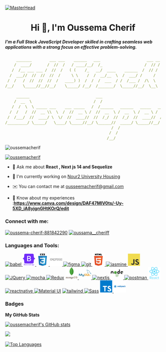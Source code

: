 [![MasterHead](https://t4.ftcdn.net/jpg/02/78/37/47/360_F_278374738_ypRn0utOVnebuhmpSrDiwkzFsdqEm0aa.jpg)](https://oussemacherif.io)
<h1 align="center">Hi 👋, I'm Oussema Cherif</h1>

<h5 >
I'm a Full Stack JavaScript Developer skilled in crafting seamless web applications with a strong focus on effective problem-solving.
</h5>

```yaml
     _______        ___ ___    ______   ___                     ___ __
    /  ____/       /  //  /   / ____/__/  /_                   /  // /
   /  /__ ___ ___ /  //  /   ( (    /_   __/  ____    ______  /  // /
  /  ___//  //  //  //  /     \ \    /  /  __/__  \  /  ___/ /     /
 /  /   /  //  //  //  /   ____) )  /  /  /  ___  / /  /___ /  /\  \
/__/    \_____//__//__/    \_____/ /__/  /_______/  \_____//__/  \__\

     ______                              ___
    /  __  \                            /  /
   /  /  \  \ _____ ___    ___ _____   /  /______   ______   _____   ______
  /  /   /  //  __ \\  \  /  //  __ \ /  //  __  \ /  __  \ /  __ \ /  ___/
 /  /___/  //  ____/ \  \/  //  ____//  //  /_/  //  /_/  //  ____//  /
/_________/ \_____/   \____/ \_____//__/ \______//  _____/ \_____//__/
                                                /  /
                                               /  /
                                              /__/

```

<p align="left"> <img src="https://komarev.com/ghpvc/?username=oussemacherif&label=Profile%20views&color=0e75b6&style=flat" alt="oussemacherif" /> </p>

<p align="left"> <a href="https://github.com/ryo-ma/github-profile-trophy"><img src="https://github-profile-trophy.vercel.app/?username=oussemacherif" alt="oussemacherif" /></a> </p>

- 💬 Ask me about **React , Next js 14 and Sequelize**
- 🚀  I'm currently working on [Nour2 University Housing](https://github.com/NOUR-2-University-housing/Nour2)
- ✉️  You can contact me at [ousseemacherif@gmail.com](mailto:ousseemacherif@gmail.com)

- 📄 Know about my experiences :**https://www.canva.com/design/DAF47MlV0ts/-Uy-5XD_iA8yjgnGHtKOrQ/edit**

<h3 align="left">Connect with me:</h3>
<p align="left">
<a href="https://linkedin.com/in/oussema-cherif-881842290" target="blank"><img align="center" src="https://raw.githubusercontent.com/rahuldkjain/github-profile-readme-generator/master/src/images/icons/Social/linked-in-alt.svg" alt="oussema-cherif-881842290" height="30" width="40" /></a>
<a href="https://instagram.com/oussama__cheriff" target="blank"><img align="center" src="https://raw.githubusercontent.com/rahuldkjain/github-profile-readme-generator/master/src/images/icons/Social/instagram.svg" alt="oussama__cheriff" height="30" width="40" /></a>
</p>

<h3 align="left">Languages and Tools:</h3>
<p align="left"> <a href="https://babeljs.io/" target="_blank" rel="noreferrer"> <img src="https://www.vectorlogo.zone/logos/babeljs/babeljs-icon.svg" alt="babel" width="40" height="40"/> </a> <a href="https://getbootstrap.com" target="_blank" rel="noreferrer"> <img src="https://raw.githubusercontent.com/devicons/devicon/master/icons/bootstrap/bootstrap-plain-wordmark.svg" alt="bootstrap" width="40" height="40"/> </a> <a href="https://www.w3schools.com/css/" target="_blank" rel="noreferrer"> <img src="https://raw.githubusercontent.com/devicons/devicon/master/icons/css3/css3-original-wordmark.svg" alt="css3" width="40" height="40"/> </a> <a href="https://expressjs.com" target="_blank" rel="noreferrer"> <img src="https://raw.githubusercontent.com/devicons/devicon/master/icons/express/express-original-wordmark.svg" alt="express" width="40" height="40"/> </a> <a href="https://www.figma.com/" target="_blank" rel="noreferrer"> <img src="https://www.vectorlogo.zone/logos/figma/figma-icon.svg" alt="figma" width="40" height="40"/> </a> <a href="https://git-scm.com/" target="_blank" rel="noreferrer"> <img src="https://www.vectorlogo.zone/logos/git-scm/git-scm-icon.svg" alt="git" width="40" height="40"/> </a> <a href="https://www.w3.org/html/" target="_blank" rel="noreferrer"> <img src="https://raw.githubusercontent.com/devicons/devicon/master/icons/html5/html5-original-wordmark.svg" alt="html5" width="40" height="40"/> </a> <a href="https://jasmine.github.io/" target="_blank" rel="noreferrer"> <img src="https://www.vectorlogo.zone/logos/jasmine/jasmine-icon.svg" alt="jasmine" width="40" height="40"/> </a> <a href="https://developer.mozilla.org/en-US/docs/Web/JavaScript" target="_blank" rel="noreferrer"> <img src="https://raw.githubusercontent.com/devicons/devicon/master/icons/javascript/javascript-original.svg" alt="javascript" width="40" height="40"/> </a>  <a href="https://jquery.com/" target="_blank" rel="noreferrer"><img src="https://raw.githubusercontent.com/danielcranney/readme-generator/main/public/icons/skills/jquery-colored.svg" width="36" height="36" alt="JQuery" /></a><a href="https://mochajs.org" target="_blank" rel="noreferrer"> <img src="https://www.vectorlogo.zone/logos/mochajs/mochajs-icon.svg" alt="mocha" width="40" height="40"/> </a> <a href="https://redux.js.org/" target="_blank" rel="noreferrer"><img src="https://raw.githubusercontent.com/danielcranney/readme-generator/main/public/icons/skills/redux-colored.svg" width="36" height="36" alt="Redux" /></a> <a href="https://www.mongodb.com/" target="_blank" rel="noreferrer"> <img src="https://raw.githubusercontent.com/devicons/devicon/master/icons/mongodb/mongodb-original-wordmark.svg" alt="mongodb" width="40" height="40"/> </a> <a href="https://www.mysql.com/" target="_blank" rel="noreferrer"> <img src="https://raw.githubusercontent.com/devicons/devicon/master/icons/mysql/mysql-original-wordmark.svg" alt="mysql" width="40" height="40"/> </a> <a href="https://nextjs.org/" target="_blank" rel="noreferrer"> <img src="https://cdn.worldvectorlogo.com/logos/nextjs-2.svg" alt="nextjs" width="40" height="40"/> </a> <a href="https://nodejs.org" target="_blank" rel="noreferrer"> <img src="https://raw.githubusercontent.com/devicons/devicon/master/icons/nodejs/nodejs-original-wordmark.svg" alt="nodejs" width="40" height="40"/> </a> <a href="https://postman.com" target="_blank" rel="noreferrer"> <img src="https://www.vectorlogo.zone/logos/getpostman/getpostman-icon.svg" alt="postman" width="40" height="40"/> </a> <a href="https://reactjs.org/" target="_blank" rel="noreferrer"> <img src="https://raw.githubusercontent.com/devicons/devicon/master/icons/react/react-original-wordmark.svg" alt="react" width="40" height="40"/> </a> <a href="https://reactnative.dev/" target="_blank" rel="noreferrer"> <img src="https://reactnative.dev/img/header_logo.svg" alt="reactnative" width="40" height="40"/> <a href="https://mui.com/" target="_blank" rel="noreferrer"><img src="https://raw.githubusercontent.com/danielcranney/readme-generator/main/public/icons/skills/materialui-colored.svg" width="36" height="36" alt="Material UI" /></a> </a> <a href="https://tailwindcss.com/" target="_blank" rel="noreferrer"> <img src="https://www.vectorlogo.zone/logos/tailwindcss/tailwindcss-icon.svg" alt="tailwind" width="40" height="40"/> <a href="https://sass-lang.com/" target="_blank" rel="noreferrer"><img src="https://raw.githubusercontent.com/danielcranney/readme-generator/main/public/icons/skills/sass-colored.svg" width="36" height="36" alt="Sass" /></a> </a> <a href="https://www.typescriptlang.org/" target="_blank" rel="noreferrer"> <img src="https://raw.githubusercontent.com/devicons/devicon/master/icons/typescript/typescript-original.svg" alt="typescript" width="40" height="40"/> </a> <a href="https://webpack.js.org" target="_blank" rel="noreferrer"> <img src="https://raw.githubusercontent.com/devicons/devicon/d00d0969292a6569d45b06d3f350f463a0107b0d/icons/webpack/webpack-original-wordmark.svg" alt="webpack" width="40" height="40"/> </a> </p>




### Badges

<b>My GitHub Stats</b>

<a href="http://www.github.com/oussemacherif"><img src="https://github-readme-stats.vercel.app/api?username=oussemacherif&show_icons=true&hide=&count_private=true&title_color=3382ed&text_color=ffffff&icon_color=0891b2&bg_color=000000&hide_border=true&show_icons=true" alt="oussemacherif's GitHub stats" /></a>

<a href="http://www.github.com/oussemacherif"><img src="https://github-readme-streak-stats.herokuapp.com/?user=oussemacherif&stroke=ffffff&background=000000&ring=3382ed&fire=3382ed&currStreakNum=ffffff&currStreakLabel=3382ed&sideNums=ffffff&sideLabels=ffffff&dates=ffffff&hide_border=true" /></a>

<a href="https://github.com/oussemacherif" align="left"><img src="https://github-readme-stats.vercel.app/api/top-langs/?username=oussemacherif&langs_count=10&title_color=3382ed&text_color=ffffff&icon_color=0891b2&bg_color=000000&hide_border=true&locale=en&custom_title=Top%20%Languages" alt="Top Languages" /></a>

